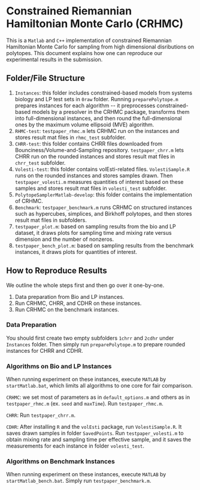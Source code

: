 # Constrained Riemannian Hamiltonian Monte Carlo (CRHMC)

This is a `Matlab` and `C++` implementation of constrained Riemannian Hamiltonian Monte Carlo for sampling from high dimensional disributions on polytopes. This document explains how one can reproduce our experimental results in the submission.

## Folder/File Structure

1. `Instances`: this folder includes constrained-based models from systems biology and LP test sets in `0raw` folder. Running `preparePolytope.m` prepares instances for each algorithm -- it preprocesses constrained-based models by a presolver in the CRHMC package, transforms them into full-dimensional instances, and then round the full-dimensional ones by the maximum volume ellipsoid (MVE) algorithm.
2. `RHMC-test`: `testpaper_rhmc.m` lets CRHMC run on the instances and stores result mat files in `rhmc_test` subfolder.
3. `CHRR-test`: this folder contains CHRR files downloaded from Bounciness/Volume-and-Sampling repository. `testpaper_chrr.m` lets CHRR run on the rounded instances and stores result mat files in `chrr_test` subfolder.
4. `Volesti-test`: this folder contains volEsti-related files. `VolestiSample.R` runs on the rounded instances and stores samples drawn. Then `testpaper_volesti.m` measures quantities of interest based on these samples and stores result mat files in `volesti_test` subfolder.
5. `PolytopeSamplerMatlab-develop`: this folder contains the implementation of CRHMC.
6. `Benchmark`: `testpaper_benchmark.m` runs CRHMC on structured instances such as hypercubes, simplices, and Birkhoff polytopes, and then stores result mat files in subfolders.
7. `testpaper_plot.m`: based on sampling results from the bio and LP dataset, it draws plots for sampling time and mixing rate versus dimension and the number of nonzeros.
8. `testpaper_bench_plot.m`: based on sampling results from the benchmark instances, it draws plots for quantities of interest.

## How to Reproduce Results

We outline the whole steps first and then go over it one-by-one.
1. Data preparation from Bio and LP instances.
2. Run CRHMC, CHRR, and CDHR on these instances.
3. Run CRHMC on the benchmark instances.

### Data Preparation

You should first create two empty subfolders `1chrr` and `2cdhr` under `Instances` folder. Then simply run `preparePolytope.m` to prepare rounded instances for CHRR and CDHR.

### Algorithms on Bio and LP Instances

When running experiment on these instances, execute `MATLAB` by `startMatlab.bat`, which limits all algorithms to one core for fair comparison.

`CRHMC`: we set most of parameters as in `default_options.m` and others as in `testpaper_rhmc.m` (ex. `seed` and `maxTime`). Run `testpaper_rhmc.m`.

`CHRR`: Run `testpaper_chrr.m`.

`CDHR`: After installing `R` and the `volEsti` package, run `VolestiSample.R`. It saves drawn samples in folder `SavedPoints`. Run `testpaper_volesti.m` to obtain mixing rate and sampling time per effective sample, and it saves the measurements for each instance in folder `volesti_test`.

### Algorithms on Benchmark Instances

When running experiment on these instances, execute `MATLAB` by `startMatlab_bench.bat`. Simply run `testpaper_benchmark.m`.
